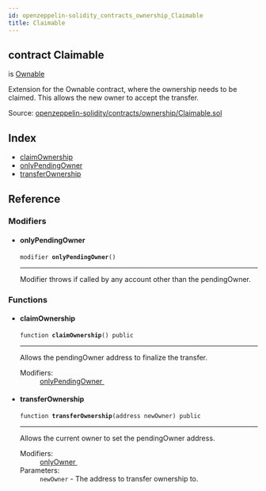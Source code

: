 ```yaml
---
id: openzeppelin-solidity_contracts_ownership_Claimable
title: Claimable
---
```


<div class="contract-doc"><div class="contract"><h2 class="contract-header"><span class="contract-kind">contract</span> Claimable</h2><p class="base-contracts"><span>is</span> <a href="openzeppelin-solidity_contracts_ownership_Ownable.html">Ownable</a></p><p class="description">Extension for the Ownable contract, where the ownership needs to be claimed. This allows the new owner to accept the transfer.</p><div class="source">Source: <a href="git+https://github.com/2keynet/web3-alpha/blob/v0.0.3/contracts/openzeppelin-solidity/contracts/ownership/Claimable.sol" target="_blank">openzeppelin-solidity/contracts/ownership/Claimable.sol</a></div></div><div class="index"><h2>Index</h2><ul><li><a href="openzeppelin-solidity_contracts_ownership_Claimable.html#claimOwnership">claimOwnership</a></li><li><a href="openzeppelin-solidity_contracts_ownership_Claimable.html#onlyPendingOwner">onlyPendingOwner</a></li><li><a href="openzeppelin-solidity_contracts_ownership_Claimable.html#transferOwnership">transferOwnership</a></li></ul></div><div class="reference"><h2>Reference</h2><div class="modifiers"><h3>Modifiers</h3><ul><li><div class="item modifier"><span id="onlyPendingOwner" class="anchor-marker"></span><h4 class="name">onlyPendingOwner</h4><div class="body"><code class="signature">modifier <strong>onlyPendingOwner</strong><span>() </span></code><hr/><div class="description"><p>Modifier throws if called by any account other than the pendingOwner.</p></div></div></div></li></ul></div><div class="functions"><h3>Functions</h3><ul><li><div class="item function"><span id="claimOwnership" class="anchor-marker"></span><h4 class="name">claimOwnership</h4><div class="body"><code class="signature">function <strong>claimOwnership</strong><span>() </span><span>public </span></code><hr/><div class="description"><p>Allows the pendingOwner address to finalize the transfer.</p></div><dl><dt><span class="label-modifiers">Modifiers:</span></dt><dd><a href="openzeppelin-solidity_contracts_ownership_Claimable.html#onlyPendingOwner">onlyPendingOwner </a></dd></dl></div></div></li><li><div class="item function"><span id="transferOwnership" class="anchor-marker"></span><h4 class="name">transferOwnership</h4><div class="body"><code class="signature">function <strong>transferOwnership</strong><span>(address newOwner) </span><span>public </span></code><hr/><div class="description"><p>Allows the current owner to set the pendingOwner address.</p></div><dl><dt><span class="label-modifiers">Modifiers:</span></dt><dd><a href="openzeppelin-solidity_contracts_ownership_Ownable.html#onlyOwner">onlyOwner </a></dd><dt><span class="label-parameters">Parameters:</span></dt><dd><div><code>newOwner</code> - The address to transfer ownership to.</div></dd></dl></div></div></li></ul></div></div></div>
